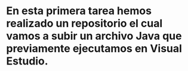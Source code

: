 # En esta primera tarea hemos realizado un repositorio el cual vamos a subir un archivo Java que previamente ejecutamos en Visual Estudio.
